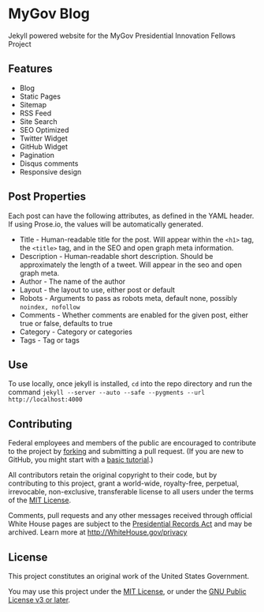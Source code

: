 MyGov Blog
==========

Jekyll powered website for the MyGov Presidential Innovation Fellows Project

Features
--------

* Blog
* Static Pages
* Sitemap
* RSS Feed
* Site Search
* SEO Optimized
* Twitter Widget
* GitHub Widget
* Pagination
* Disqus comments
* Responsive design

Post Properties
---------------

Each post can have the following attributes, as defined in the YAML header. If using Prose.io, the values will be automatically generated.

* Title - Human-readable title for the post. Will appear within the `<h1>` tag, the `<title>` tag, and in the SEO and open graph meta information. 
* Description - Human-readable short description. Should be approximately the length of a tweet. Will appear in the seo and open graph meta.
* Author - The name of the author
* Layout - the layout to use, either post or default
* Robots - Arguments to pass as robots meta, default none, possibly `noindex, nofollow`
* Comments - Whether comments are enabled for the given post, either true or false, defaults to true
* Category - Category or categories
* Tags - Tag or tags

Use
---

To use locally, once jekyll is installed, `cd` into the repo directory and run the command `jekyll --server --auto --safe --pygments --url http://localhost:4000`

Contributing
------------

Federal employees and members of the public are encouraged to contribute to the project by [forking](https://help.github.com/articles/fork-a-repo) and submitting a pull request. (If you are new to GitHub, you might start with a [basic tutorial](https://help.github.com/articles/set-up-git).) 

All contributors retain the original copyright to their code, but by contributing to this project, grant a world-wide, royalty-free, perpetual, irrevocable, non-exclusive, transferable license to all users under the terms of the [MIT License](http://opensource.org/licenses/mit-license.php).

Comments, pull requests and any other messages received through official White House pages are subject to the [Presidential Records Act](http://www.archives.gov/about/laws/presidential-records.html) and may be archived. Learn more at http://WhiteHouse.gov/privacy

## License

This project constitutes an original work of the United States Government. 

You may use this project under the [MIT License](http://opensource.org/licenses/mit-license.php), or under the [GNU Public License v3 or later](http://www.gnu.org/copyleft/gpl.html).